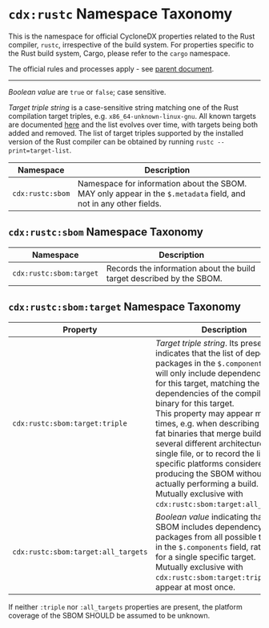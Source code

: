# `cdx:rustc` Namespace Taxonomy

This is the namespace for official CycloneDX properties related to the Rust compiler, `rustc`, irrespective of the build system. For properties specific to the Rust build system, Cargo, please refer to the `cargo` namespace.

The official rules and processes apply - see [parent document](../cdx.md).

----

_Boolean value_ are `true` or `false`; case sensitive.

_Target triple string_ is a case-sensitive string matching one of the Rust compilation target triples, e.g. `x86_64-unknown-linux-gnu`. All known targets are documented [here](https://doc.rust-lang.org/nightly/rustc/platform-support.html) and the list evolves over time, with targets being both added and removed. The list of target triples supported by the installed version of the Rust compiler can be obtained by running `rustc --print=target-list`.

| Namespace | Description |
|-----------|-------------|
| `cdx:rustc:sbom` | Namespace for information about the SBOM. MAY only appear in the `$.metadata` field, and not in any other fields. |

## `cdx:rustc:sbom` Namespace Taxonomy

| Namespace | Description |
|-----------|-------------|
| `cdx:rustc:sbom:target` | Records the information about the build target described by the SBOM. |

## `cdx:rustc:sbom:target` Namespace Taxonomy

| Property | Description |
|----------|-------------|
| `cdx:rustc:sbom:target:triple` | _Target triple string_. Its presence indicates that the list of dependency packages in the `$.components` field will only include dependencies used for this target, matching the dependencies of the compiled binary for this target.<br/> This property may appear multiple times, e.g. when describing MacOS fat binaries that merge builds for several different architectures into a single file, or to record the list of specific platforms considered when producing the SBOM without actually performing a build.<br/> Mutually exclusive with `cdx:rustc:sbom:target:all_targets`. |
| `cdx:rustc:sbom:target:all_targets` | _Boolean value_ indicating that the SBOM includes dependency packages from all possible targets in the `$.components` field, rather than for a single specific target.<br/> Mutually exclusive with `cdx:rustc:sbom:target:triple`. MAY appear at most once. |

If neither `:triple` nor `:all_targets` properties are present, the platform coverage of the SBOM SHOULD be assumed to be unknown.
